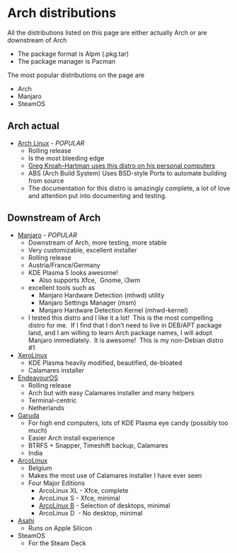 # Arch distributions

All the distributions listed on this page are either actually Arch or are downstream of Arch

- The package format is Alpm (.pkg.tar)
- The package manager is Pacman

The most popular distributions on the page are

- Arch
- Manjaro
- SteamOS

## Arch actual

- [Arch Linux](https://archlinux.org/) - *POPULAR*
  - Rolling release
  - Is the most bleeding edge
  - [Greg Kroah-Hartman uses this distro on his personal computers](https://www.reddit.com/r/linux/comments/fx5e4v/im_greg_kroahhartman_linux_kernel_developer_ama/)
  - ABS (Arch Build System) Uses BSD-style Ports to automate building from source
  - The documentation for this distro is amazingly complete, a lot of love and attention put into documenting and testing.

## Downstream of Arch

- [Manjaro](https://manjaro.org/) - *POPULAR*
  - Downstream of Arch, more testing, more stable
  - Very customizable, excellent installer
  - Rolling release
  - Austria/France/Germany
  - KDE Plasma 5 looks awesome!
    - Also supports Xfce,  Gnome, i3wm
  - excellent tools such as
    - Manjaro Hardware Detection (mhwd) utility
    - Manjaro Settings Manager (msm)
    - Manjaro Hardware Detection Kernel (mhwd-kernel)
  - I tested this distro and I like it a lot!  This is the most compelling distro for me.  If I find that I don’t need to live in DEB/APT package land, and I am willing to learn Arch package names, I will adopt Manjaro immediately.  It is awesome!  This is my non-Debian distro #1
- [XeroLinux](https://xerolinux.xyz/)
  - KDE Plasma heavily modified, beautified, de-bloated
  - Calamares installer
- [EndeavourOS](https://endeavouros.com/)
  - Rolling release
  - Arch but with easy Calamares installer and many helpers
  - Terminal-centric
  - Netherlands
- [Garuda](https://garudalinux.org/)
  - For high end computers, lots of KDE Plasma eye candy (possibly too much)
  - Easier Arch install experience
  - BTRFS + Snapper, Timeshift backup, Calamares
  - India
- [ArcoLinux](https://www.arcolinux.info/)
  - Belgium
  - Makes the most use of Calamares installer I have ever seen
  - Four Major Editions
    - ArcoLinux XL - Xfce, complete
    - ArcoLinux S - Xfce, minimal
    - [ArcoLinux B](https://arcolinuxb.com/) - Selection of desktops, minimal
    - ArcoLinux D  - No desktop, minimal
- [Asahi](https://asahilinux.org/)
  - Runs on Apple Silicon
- SteamOS
  - For the Steam Deck

